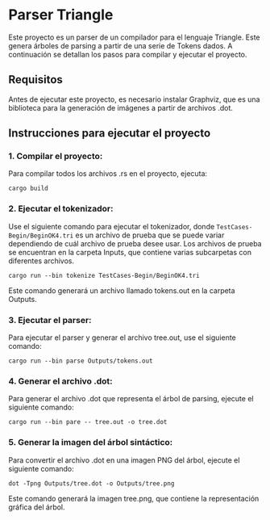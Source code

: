 # Parser Triangle
Este proyecto es un parser de un compilador para el lenguaje Triangle. Este genera árboles de parsing a partir de una serie de Tokens dados. A continuación se detallan los pasos para compilar y ejecutar el proyecto.

## Requisitos
Antes de ejecutar este proyecto, es necesario instalar Graphviz, que es una biblioteca para la generación de imágenes a partir de archivos .dot.

## Instrucciones para ejecutar el proyecto

### 1. Compilar el proyecto: 
Para compilar todos los archivos .rs en el proyecto, ejecuta:

```cargo build```

### 2. Ejecutar el tokenizador: 
Use el siguiente comando para ejecutar el tokenizador, donde `TestCases-Begin/BeginOK4.tri` es un archivo de prueba que se puede variar dependiendo de cuál archivo de prueba desee usar. Los archivos de prueba se encuentran en la carpeta Inputs, que contiene varias subcarpetas con diferentes archivos.

```cargo run --bin tokenize TestCases-Begin/BeginOK4.tri```

Este comando generará un archivo llamado tokens.out en la carpeta Outputs.

### 3. Ejecutar el parser: 
Para ejecutar el parser y generar el archivo tree.out, use el siguiente comando:

```cargo run --bin parse Outputs/tokens.out```

### 4. Generar el archivo .dot: 
Para generar el archivo .dot que representa el árbol de parsing, ejecute el siguiente comando:

```cargo run --bin pare -- tree.out -o tree.dot```

### 5. Generar la imagen del árbol sintáctico: 
Para convertir el archivo .dot en una imagen PNG del árbol, ejecute el siguiente comando:

```dot -Tpng Outputs/tree.dot -o Outputs/tree.png```

Este comando generará la imagen tree.png, que contiene la representación gráfica del árbol.
